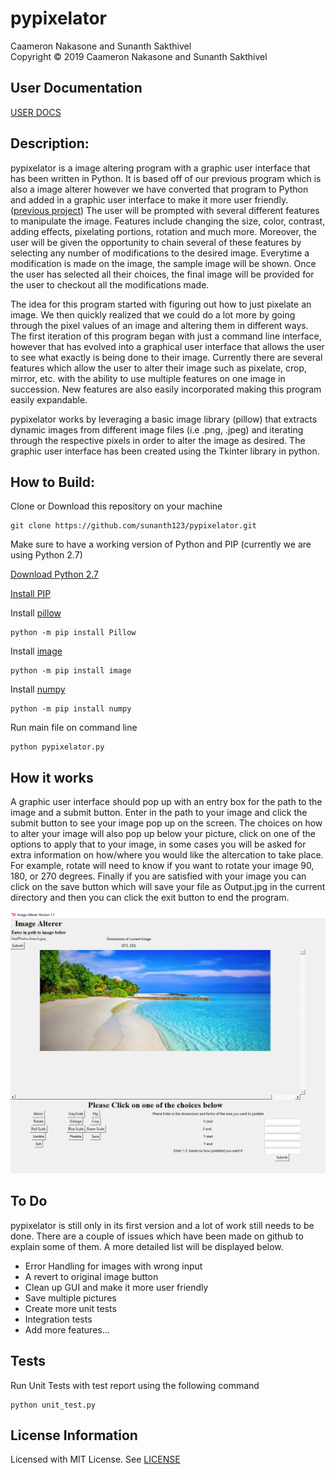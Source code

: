 # pypixelator

Caameron Nakasone and Sunanth Sakthivel</br>
Copyright © 2019 Caameron Nakasone and Sunanth Sakthivel

## User Documentation
[USER DOCS](https://github.com/sunanth123/pypixelator/blob/master/User%20Documentation%20pypixelator.pdf)

## Description:
pypixelator is a image altering program with a graphic user interface that has been written in Python.
It is based off of our previous program which is also a image alterer however we have converted that program to Python and added in a graphic user interface to make it more user friendly.
([previous project](https://github.com/caameron/Pixel-Converter))
The user will be prompted with several different features to manipulate the image. Features include changing the size, color, contrast, adding effects, pixelating portions, rotation and much more. Moreover, the user will be given the opportunity to chain several of these features by selecting any number of modifications to the desired image. Everytime a modification is made on the image, the sample image will be shown. Once the user has selected all their choices, the final image will be provided for the user to checkout all the modifications made.


The idea for this program started with figuring out how to just pixelate an image. We then quickly realized that we could do a lot more by going through the pixel values of an image and altering them in different ways. The first iteration of this program began with just a command line interface, however that has evolved into a graphical user interface that allows the user to see what exactly is being done to their image. Currently there are several features which allow the user to alter their image such as pixelate, crop, mirror, etc. with the ability to use multiple features on one image in succession. New features are also easily incorporated making this program easily expandable.

pypixelator works by leveraging a basic image library (pillow) that extracts dynamic images from different image files (i.e .png, .jpeg) and iterating through the respective pixels in order to alter the image as desired. The graphic user interface has been created using the Tkinter library in python.

## How to Build:
Clone or Download this repository on your machine
```
git clone https://github.com/sunanth123/pypixelator.git
```

Make sure to have a working version of Python and PIP (currently we are using Python 2.7)

[Download Python 2.7](https://www.python.org/download/releases/2.7/)

[Install PIP](https://pip.pypa.io/en/stable/installing/)



Install [pillow](https://pypi.org/project/Pillow/2.2.2/)
```
python -m pip install Pillow
```
Install [image](https://pillow.readthedocs.io/en/3.1.x/reference/Image.html)
```
python -m pip install image
```
Install [numpy](https://www.numpy.org/)
```
python -m pip install numpy
```
Run main file on command line
```
python pypixelator.py
```

## How it works
A graphic user interface should pop up with an entry box for the path to the image and a submit button. Enter in the path to your image and click the submit button to see your image pop up on the screen. The choices on how to alter your image will also pop up below your picture, click on one of the options to apply that to your image, in some cases you will be asked for extra information on how/where you would like the altercation to take place. For example, rotate will need to know if you want to rotate your image 90, 180, or 270 degrees. Finally if you are satisfied with your image you can click on the save button which will save your file as Output.jpg in the current directory and then you can click the exit button to end the program.

![alt text](https://github.com/sunanth123/pypixelator/blob/readMe/src/images/readmeImage.PNG)

## To Do
pypixelator is still only in its first version and a lot of work still needs to be done. There are a couple of issues which have been made on github to explain some of them. A more detailed list will be displayed below.

* Error Handling for images with wrong input
* A revert to original image button
* Clean up GUI and make it more user friendly
* Save multiple pictures
* Create more unit tests
* Integration tests
* Add more features...

## Tests
Run Unit Tests with test report using the following command
```
python unit_test.py
```

## License Information
Licensed with MIT License. See [LICENSE](/LICENSE)
